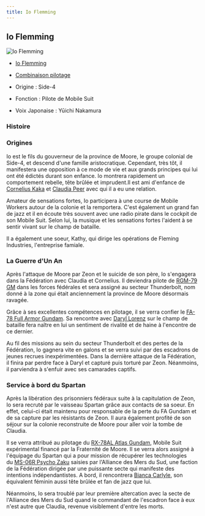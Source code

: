 ```yaml
---
title: Io Flemming
---
```



Io Flemming
-----------




![Io Flemming](/images/mini/images-stories-saga-thunderbolt-persos-_tb_x400_io-flemming.png)
* [Io Flemming](javascript:change_image_m('images/stories/saga/thunderbolt/persos/io-flemming.png');)
* [Combinaison pilotage](javascript:change_image_m('images/stories/saga/thunderbolt/persos/io-flemming-normalsuit.png');)




* Origine : Side-4
* Fonction : Pilote de Mobile Suit
* Voix Japonaise : Yūichi Nakamura


### Histoire


### Origines


Io est le fils du gouverneur de la province de Moore, le groupe colonial de Side-4, et descend d'une famille aristocratique. Cependant, très tôt, il manifestera une opposition à ce mode de vie et aux grands principes qui lui ont été édictés durant son enfance. Io montrera rapidement un comportement rebelle, tête brûlée et imprudent.Il est ami d'enfance de [Cornelius Kaka](uc/thunderbolt/cornelius-kaka.html) et [Claudia Peer](uc/thunderbolt/claudia-peer.html) avec qui il a eu une relation. 


Amateur de sensations fortes, Io participera à une course de Mobile Workers autour de la colonie et la remportera. C'est également un grand fan de jazz et il en écoute très souvent avec une radio pirate dans le cockpit de son Mobile Suit. Selon lui, la musique et les sensations fortes l'aident à se sentir vivant sur le champ de bataille. 


Il a également une soeur, Kathy, qui dirige les opérations de Fleming Industries, l'entreprise famiale. 


### La Guerre d'Un An


Après l'attaque de Moore par Zeon et le suicide de son père, Io s'engagera dans la Fédération avec Claudia et Cornelius. Il deviendra pilote de [RGM-79 GM](uc/thunderbolt/rgm-79-gm.html) dans les forces fédérales et sera assigné au secteur Thunderbolt, nom donné à la zone qui était anciennement la province de Moore désormais ravagée. 


Grâce à ses excellentes compétences en pilotage, il se verra confier le [FA-78 Full Armor Gundam](uc/thunderbolt/fa-78-full-armor-gundam.html). Sa rencontre avec [Daryl Lorenz](uc/thunderbolt/daryl-lorenz.html) sur le champ de bataille fera naître en lui un sentiment de rivalité et de haine à l'encontre de ce dernier. 


Au fil des missions au sein du secteur Thunderbolt et des pertes de la Fédération, Io gagnera vite en galons et se verra suivi par des escadrons de jeunes recrues inexpérimentées. Dans la dernière attaque de la Fédération, il finira par perdre face à Daryl et capturé puis torturé par Zeon. Néanmoins, il parviendra à s'enfuir avec ses camarades captifs. 


### Service à bord du Spartan


Après la libération des prisonniers fédéraux suite à la capitulation de Zeon, Io sera recruté par le vaisseau Spartan grâce aux contacts de sa soeur. En effet, celui-ci était maintenu pour responsable de la perte du FA Gundam et de sa capture par les résistants de Zeon. Il aura également profité de son séjour sur la colonie reconstruite de Moore pour aller voir la tombe de Claudia.


Il se verra attribué au pilotage du [RX-78AL Atlas Gundam](uc/thunderbolt/rx-78al-atlas-gundam.html), Mobile Suit expérimental financé par la Fraternité de Moore. Il se verra alors assigné à l'équipage du Spartan qui a pour mission de récupérer les technologies du [MS-06R Psycho Zaku](uc/thunderbolt/ms-06r-psycho-zaku.html) saisies par l'Alliance des Mers du Sud, une faction de la Fédération dirigée par une puissante secte qui manifeste des intentions indépendantistes. A bord, il rencontrera [Bianca Carlyle](uc/thunderbolt/bianca-carlyle.html), son équivalent féminin aussi tête brûlée et fan de jazz que lui. 


Néanmoins, Io sera troublé par leur première altercation avec la secte de l'Alliance des Mers du Sud quand le commandant de l'escadron face à eux n'est autre que Claudia, revenue visiblement d'entre les morts. 


